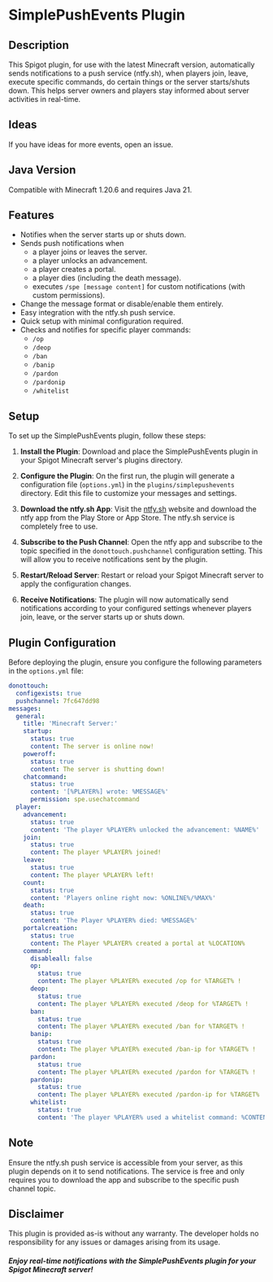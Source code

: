 # SimplePushEvents Plugin

## Description
This Spigot plugin, for use with the latest Minecraft version, automatically sends notifications to a push service (ntfy.sh), when players join, leave, execute specific commands, do certain things or the server starts/shuts down.
This helps server owners and players stay informed about server activities in real-time.


## Ideas
If you have ideas for more events, open an issue.


## Java Version
Compatible with Minecraft 1.20.6 and requires Java 21.


## Features
- Notifies when the server starts up or shuts down.
- Sends push notifications when
    - a player joins or leaves the server.
    - a player unlocks an advancement.
    - a player creates a portal.
    - a player dies (including the death message).
    - executes `/spe [message content]` for custom notifications (with custom permissions).
- Change the message format or disable/enable them entirely.
- Easy integration with the ntfy.sh push service.
- Quick setup with minimal configuration required.
- Checks and notifies for specific player commands:
    - `/op`
    - `/deop`
    - `/ban`
    - `/banip`
    - `/pardon`
    - `/pardonip`
    - `/whitelist`


## Setup
To set up the SimplePushEvents plugin, follow these steps:

1. **Install the Plugin**: Download and place the SimplePushEvents plugin in your Spigot Minecraft server's plugins directory.

2. **Configure the Plugin**: On the first run, the plugin will generate a configuration file (`options.yml`) in the `plugins/simplepushevents` directory. Edit this file to customize your messages and settings.

3. **Download the ntfy.sh App**: Visit the [ntfy.sh](https://ntfy.sh/) website and download the ntfy app from the Play Store or App Store. The ntfy.sh service is completely free to use.

4. **Subscribe to the Push Channel**: Open the ntfy app and subscribe to the topic specified in the `donottouch.pushchannel` configuration setting. This will allow you to receive notifications sent by the plugin.

5. **Restart/Reload Server**: Restart or reload your Spigot Minecraft server to apply the configuration changes.

6. **Receive Notifications**: The plugin will now automatically send notifications according to your configured settings whenever players join, leave, or the server starts up or shuts down.


## Plugin Configuration
Before deploying the plugin, ensure you configure the following parameters in the `options.yml` file:

```yaml
donottouch:
  configexists: true
  pushchannel: 7fc647dd98
messages:
  general:
    title: 'Minecraft Server:'
    startup:
      status: true
      content: The server is online now!
    poweroff:
      status: true
      content: The server is shutting down!
    chatcommand:
      status: true
      content: '[%PLAYER%] wrote: %MESSAGE%'
      permission: spe.usechatcommand
  player:
    advancement:
      status: true
      content: 'The player %PLAYER% unlocked the advancement: %NAME%'
    join:
      status: true
      content: The player %PLAYER% joined!
    leave:
      status: true
      content: The player %PLAYER% left!
    count:
      status: true
      content: 'Players online right now: %ONLINE%/%MAX%'
    death:
      status: true
      content: 'The Player %PLAYER% died: %MESSAGE%'
    portalcreation:
      status: true
      content: The Player %PLAYER% created a portal at %LOCATION%
    command:
      disableall: false
      op:
        status: true
        content: The player %PLAYER% executed /op for %TARGET% !
      deop:
        status: true
        content: The player %PLAYER% executed /deop for %TARGET% !
      ban:
        status: true
        content: The player %PLAYER% executed /ban for %TARGET% !
      banip:
        status: true
        content: The player %PLAYER% executed /ban-ip for %TARGET% !
      pardon:
        status: true
        content: The player %PLAYER% executed /pardon for %TARGET% !
      pardonip:
        status: true
        content: The player %PLAYER% executed /pardon-ip for %TARGET% !
      whitelist:
        status: true
        content: 'The player %PLAYER% used a whitelist command: %CONTENT%'
```


## Note
Ensure the ntfy.sh push service is accessible from your server, as this plugin depends on it to send notifications. The service is free and only requires you to download the app and subscribe to the specific push channel topic.


## Disclaimer
This plugin is provided as-is without any warranty. The developer holds no responsibility for any issues or damages arising from its usage.


##### Enjoy real-time notifications with the SimplePushEvents plugin for your Spigot Minecraft server!     